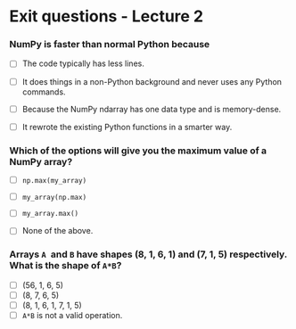 # Exit questions - Lecture 2



### NumPy is faster than normal Python because

- [ ] The code typically has less lines.
- [ ] It does things in a non-Python background and never uses any Python commands.
- [ ] Because the NumPy ndarray has one data type and is memory-dense.
- [ ] It rewrote the existing Python functions in a smarter way.



### Which of the options will give you the maximum value of a NumPy array?

- [ ] `np.max(my_array)`
- [ ] `my_array(np.max)`
- [ ] `my_array.max()`
- [ ] None of the above.



### Arrays `A `and `B` have shapes (8, 1, 6, 1) and (7, 1, 5) respectively. What is the shape of `A*B`?

- [ ] (56, 1, 6, 5)
- [ ] (8, 7, 6, 5)
- [ ] (8, 1, 6, 1, 7, 1, 5)
- [ ] `A*B` is not a valid operation.